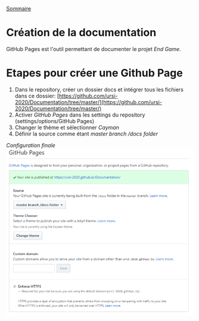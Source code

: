 [Sommaire](https://ursi-2020.github.io/Documentation/)

# Création de la documentation

GitHub Pages est l'outil permettant de documenter le projet *End Game*.

# Etapes pour créer une Github Page

1. Dans le repository, créer un dossier docs et intégrer tous les fichiers dans ce dossier: [https://github.com/ursi-2020/Documentation/tree/master/](https://github.com/ursi-2020/Documentation/tree/master/)
2. Activer *GitHub Pages* dans les settings du repository (settings/options/GitHub Pages)
3. Changer le thème et sélectionner *Cayman*
4. Définir la source comme étant *master branch /docs folder*

*Configuration finale*
![img](img/gp-conf.PNG)